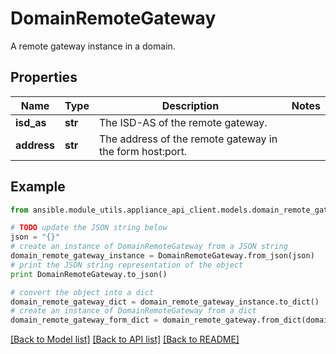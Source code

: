 # DomainRemoteGateway

A remote gateway instance in a domain. 

## Properties
Name | Type | Description | Notes
------------ | ------------- | ------------- | -------------
**isd_as** | **str** | The ISD-AS of the remote gateway.  | 
**address** | **str** | The address of the remote gateway in the form host:port.  | 

## Example

```python
from ansible.module_utils.appliance_api_client.models.domain_remote_gateway import DomainRemoteGateway

# TODO update the JSON string below
json = "{}"
# create an instance of DomainRemoteGateway from a JSON string
domain_remote_gateway_instance = DomainRemoteGateway.from_json(json)
# print the JSON string representation of the object
print DomainRemoteGateway.to_json()

# convert the object into a dict
domain_remote_gateway_dict = domain_remote_gateway_instance.to_dict()
# create an instance of DomainRemoteGateway from a dict
domain_remote_gateway_form_dict = domain_remote_gateway.from_dict(domain_remote_gateway_dict)
```
[[Back to Model list]](../README.md#documentation-for-models) [[Back to API list]](../README.md#documentation-for-api-endpoints) [[Back to README]](../README.md)


